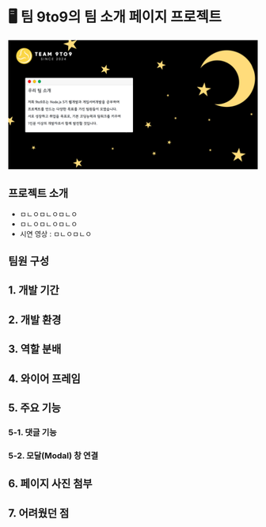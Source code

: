 # 🖥️ 팀 9to9의 팀 소개 페이지 프로젝트
![alt text](./imgs/readme/image.png)

## 프로젝트 소개
- ㅁㄴㅇㅁㄴㅇㅁㄴㅇ
- ㅁㄴㅇㅁㄴㅇㅁㄴㅇ
- 시연 영상 : ㅁㄴㅇㅁㄴㅇ


## 팀원 구성



## 1. 개발 기간


## 2. 개발 환경


## 3. 역할 분배


## 4. 와이어 프레임


## 5. 주요 기능
### 5-1. 댓글 기능

### 5-2. 모달(Modal) 창 연결


## 6. 페이지 사진 첨부


## 7. 어려웠던 점